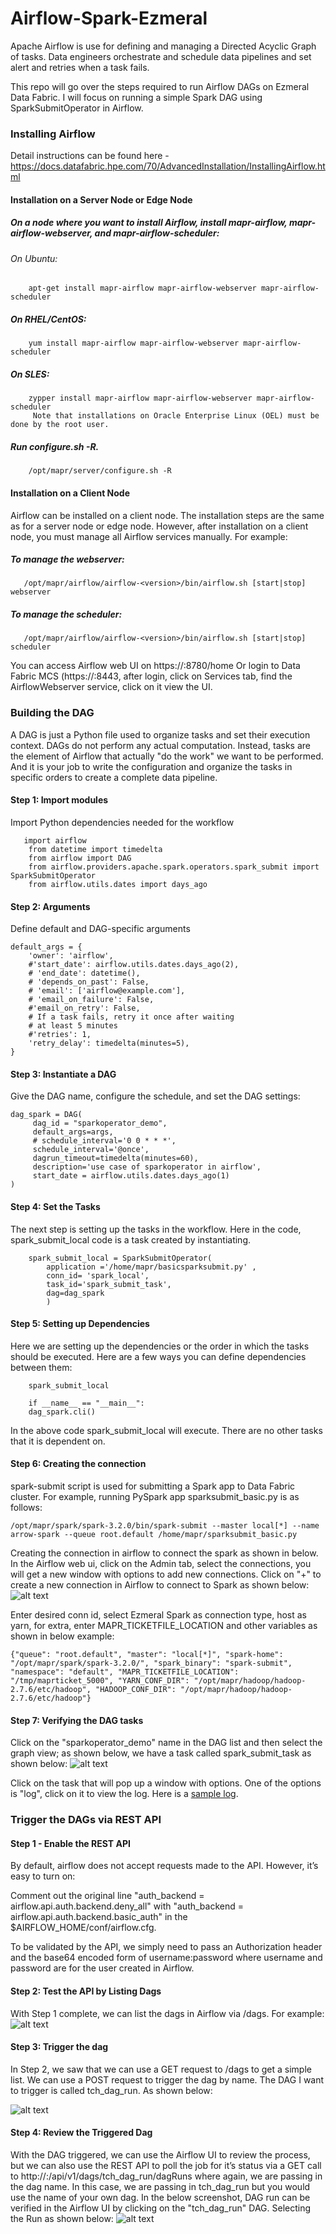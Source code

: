 # Airflow-Spark-Ezmeral

Apache Airflow is use for defining and managing a Directed Acyclic Graph of tasks. Data engineers orchestrate and schedule data pipelines and set alert and retries when a task fails. 

This repo will go over the steps required to run Airflow DAGs on Ezmeral Data Fabric. I will focus on running a simple Spark DAG using SparkSubmitOperator in Airflow.

### Installing Airflow

Detail instructions can be found here - https://docs.datafabric.hpe.com/70/AdvancedInstallation/InstallingAirflow.html

#### Installation on a Server Node or Edge Node

##### On a node where you want to install Airflow, install mapr-airflow, mapr-airflow-webserver, and mapr-airflow-scheduler:
   ###### On Ubuntu:
        apt-get install mapr-airflow mapr-airflow-webserver mapr-airflow-scheduler 
   ##### On RHEL/CentOS:
        yum install mapr-airflow mapr-airflow-webserver mapr-airflow-scheduler 
   ##### On SLES:
        zypper install mapr-airflow mapr-airflow-webserver mapr-airflow-scheduler 
         Note that installations on Oracle Enterprise Linux (OEL) must be done by the root user.
##### Run configure.sh -R.
        /opt/mapr/server/configure.sh -R 
        
#### Installation on a Client Node
Airflow can be installed on a client node. The installation steps are the same as for a server node or edge node. However, after installation on a client node, you must manage all Airflow services manually. For example:

##### To manage the webserver:
       /opt/mapr/airflow/airflow-<version>/bin/airflow.sh [start|stop] webserver
##### To manage the scheduler:
       /opt/mapr/airflow/airflow-<version>/bin/airflow.sh [start|stop] scheduler

You can access Airflow web UI on https://<Data Fabric Node>:8780/home  Or login to Data Fabric MCS (https://<Data Fabric Node>:8443, after login, click on Services tab, find the AirflowWebserver service, click on it view the UI.
   
### Building the DAG
   A DAG is just a Python file used to organize tasks and set their execution context. DAGs do not perform any actual computation. Instead, tasks are the element of Airflow that actually "do the work" we want to be performed. And it is your job to write the configuration and organize the tasks in specific orders to create a complete data pipeline.

 ####  Step 1: Import modules
   Import Python dependencies needed for the workflow

```
   import airflow
    from datetime import timedelta
    from airflow import DAG
    from airflow.providers.apache.spark.operators.spark_submit import SparkSubmitOperator 
    from airflow.utils.dates import days_ago
   ```
   
  #### Step 2: Arguments
   Define default and DAG-specific arguments
```
default_args = {
    'owner': 'airflow',    
    #'start_date': airflow.utils.dates.days_ago(2),
    # 'end_date': datetime(),
    # 'depends_on_past': False,
    # 'email': ['airflow@example.com'],
    # 'email_on_failure': False,
    #'email_on_retry': False,
    # If a task fails, retry it once after waiting
    # at least 5 minutes
    #'retries': 1,
    'retry_delay': timedelta(minutes=5),
}
```
   #### Step 3: Instantiate a DAG
   Give the DAG name, configure the schedule, and set the DAG settings:
   
   
   ```
   dag_spark = DAG(
        dag_id = "sparkoperator_demo",
        default_args=args,
        # schedule_interval='0 0 * * *',
        schedule_interval='@once',	
        dagrun_timeout=timedelta(minutes=60),
        description='use case of sparkoperator in airflow',
        start_date = airflow.utils.dates.days_ago(1)
)
```
   
   #### Step 4: Set the Tasks
   The next step is setting up the tasks  in the workflow. Here in the code, spark_submit_local code is a task created by instantiating.

```
    spark_submit_local = SparkSubmitOperator(
		application ='/home/mapr/basicsparksubmit.py' ,
		conn_id= 'spark_local', 
		task_id='spark_submit_task', 
		dag=dag_spark
		)
   ```
   
   #### Step 5: Setting up Dependencies
   Here we are setting up the dependencies or the order in which the tasks should be executed. Here are a few ways you can define dependencies between them:

```
    spark_submit_local

    if __name__ == "__main__":
    dag_spark.cli()
   ```
In the above code spark_submit_local will execute. There are no other tasks that it is dependent on.
   
   #### Step 6: Creating the connection

spark-submit script is used for submitting a Spark app to Data Fabric cluster. For example, running PySpark app sparksubmit_basic.py  is as follows:
   ```
   /opt/mapr/spark/spark-3.2.0/bin/spark-submit --master local[*] --name arrow-spark --queue root.default /home/mapr/sparksubmit_basic.py
   ```
   Creating the connection in airflow to connect the spark as shown in below. In the Airflow web ui, click on the Admin tab, select the connections, you will get a new window with options to add new connections. Click on "+" to create a new connection in Airflow to connect to Spark as shown below:
	![alt text](https://github.com/ranjitreddy2013/Airflow-Spark-Ezmeral/blob/main/connection/spark_yarn_connection.png)
   
   Enter desired conn id, select Ezmeral Spark as connection type, host as yarn, for extra, enter MAPR_TICKETFILE_LOCATION and other variables as shown in below example:
	
```
{"queue": "root.default", "master": "local[*]", "spark-home": "/opt/mapr/spark/spark-3.2.0/", "spark_binary": "spark-submit", "namespace": "default", "MAPR_TICKETFILE_LOCATION": "/tmp/maprticket_5000", "YARN_CONF_DIR": "/opt/mapr/hadoop/hadoop-2.7.6/etc/hadoop", "HADOOP_CONF_DIR": "/opt/mapr/hadoop/hadoop-2.7.6/etc/hadoop"}
```
	
   #### Step 7: Verifying the DAG tasks
Click on the "sparkoperator_demo" name in the DAG list and then select the graph view; as shown below, we have a task called spark_submit_task as shown below:
![alt text](https://github.com/ranjitreddy2013/Airflow-Spark-Ezmeral/blob/main/connection/sparkoperator_demo_graph.png)
	

Click on the task that will pop up a window with options. One of the options is "log", click on it to view the log. Here is a [sample log](https://github.com/ranjitreddy2013/Airflow-Spark-Ezmeral/blob/main/logs/sample_log).
	        
   ### Trigger the DAGs via REST API
   #### Step 1 - Enable the REST API
By default, airflow does not accept requests made to the API. However, it’s easy  to turn on:

Comment out the original line "auth_backend = airflow.api.auth.backend.deny_all" with "auth_backend = airflow.api.auth.backend.basic_auth" in the $AIRFLOW_HOME/conf/airflow.cfg.

To be validated by the API, we simply need to pass an Authorization header and the base64 encoded form of username:password where username and password are for the user created in Airflow.

#### Step 2: Test the API by Listing Dags
With Step 1 complete, we can list the dags in Airflow via /dags. For example:
![alt text](https://github.com/ranjitreddy2013/Airflow-Spark-Ezmeral/blob/main/connection/api_request_list_dags.png)

#### Step 3: Trigger the dag
In Step 2,  we saw that we can use a GET request to /dags to get a simple list. We can use a POST request to trigger the dag by name. The DAG I want to trigger is called tch_dag_run. As shown below:

   ![alt text](https://github.com/ranjitreddy2013/Airflow-Spark-Ezmeral/blob/main/connection/postman_request_trigger.png)
   
#### Step 4: Review the Triggered Dag
   
   With the DAG triggered, we can use the Airflow UI to review the process, but we can also use the REST API to poll the job for it’s status via a GET call to http://<airflow hostname>:<port>/api/v1/dags/tch_dag_run/dagRuns where again, we are passing in the dag name. In this case, we are passing in tch_dag_run but you would use the name of your own dag. In the below screenshot, DAG run can be verified in the Airflow UI by clicking on the "tch_dag_run" DAG. Selecting the Run as shown below:
      ![alt text](https://github.com/ranjitreddy2013/Airflow-Spark-Ezmeral/blob/main/connection/api_trigger_dag.png)


   
   

